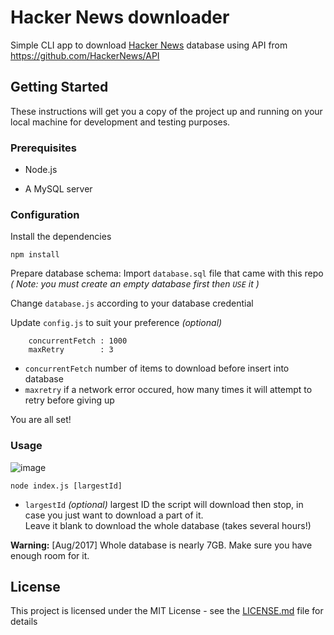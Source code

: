 # Hacker News downloader

Simple CLI app to download [Hacker News](https://news.ycombinator.com/) database using API from <https://github.com/HackerNews/API>

## Getting Started

These instructions will get you a copy of the project up and running on your local machine for development and testing purposes.

### Prerequisites

- Node.js

- A MySQL server

### Configuration

Install the dependencies

```
npm install
```

Prepare database schema: Import `database.sql` file that came with this repo  
_( Note: you must create an empty database first then `USE` it )_

Change `database.js` according to your database credential

Update `config.js` to suit your preference _(optional)_

```
    concurrentFetch : 1000
    maxRetry        : 3
```
- `concurrentFetch` number of items to download before insert into database
- `maxretry` if a network error occured, how many times it will attempt to retry before giving up

You are all set!

### Usage

![image](https://user-images.githubusercontent.com/11575015/29034687-4e892120-7bc3-11e7-9b05-4b76e7922678.png)

```
node index.js [largestId]
```

- `largestId` _(optional)_ largest ID the script will download then stop, in case you just want to download a part of it.  
Leave it blank to download the whole database (takes several hours!)

**Warning:** [Aug/2017] Whole database is nearly 7GB. Make sure you have enough room for it.

## License

This project is licensed under the MIT License - see the [LICENSE.md](LICENSE.md) file for details
